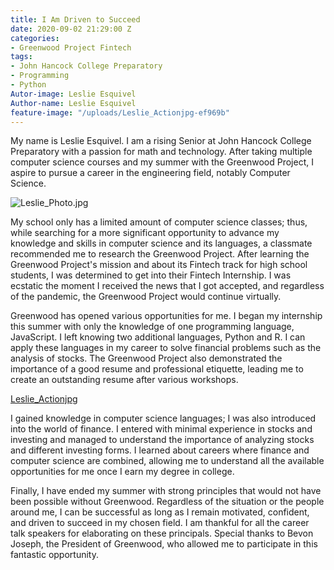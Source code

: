```yaml
---
title: I Am Driven to Succeed
date: 2020-09-02 21:29:00 Z
categories:
- Greenwood Project Fintech
tags:
- John Hancock College Preparatory
- Programming
- Python
Autor-image: Leslie Esquivel
Author-name: Leslie Esquivel
feature-image: "/uploads/Leslie_Actionjpg-ef969b"
---
```


My name is Leslie Esquivel. I am a rising Senior at John Hancock College Preparatory with a passion for math and technology. After taking multiple computer science courses and my summer with the Greenwood Project, I aspire to pursue a career in the engineering field, notably Computer Science.

![Leslie_Photo.jpg](/uploads/Leslie_Photo.jpg)

My school only has a limited amount of computer science classes; thus, while searching for a more significant opportunity to advance my knowledge and skills in computer science and its languages, a classmate recommended me to research the Greenwood Project. After learning the Greenwood Project's mission and about its Fintech track for high school students, I was determined to get into their Fintech Internship. I was ecstatic the moment I received the news that I got accepted, and regardless of the pandemic, the Greenwood Project would continue virtually. 

Greenwood has opened various opportunities for me. I began my internship this summer with only the knowledge of one programming language, JavaScript. I left knowing two additional languages, Python and R. I can apply these languages in my career to solve financial problems such as the analysis of stocks. The Greenwood Project also demonstrated the importance of a good resume and professional etiquette, leading me to create an outstanding resume after various workshops.  

[Leslie_Actionjpg](/uploads/Leslie_Actionjpg)

I gained knowledge in computer science languages; I was also introduced into the world of finance. I entered with minimal experience in stocks and investing and managed to understand the importance of analyzing stocks and different investing forms. I learned about careers where finance and computer science are combined, allowing me to understand all the available opportunities for me once I earn my degree in college. 

Finally, I have ended my summer with strong principles that would not have been possible without Greenwood. Regardless of the situation or the people around me, I can be successful as long as I remain motivated, confident, and driven to succeed in my chosen field. I am thankful for all the career talk speakers for elaborating on these principals. Special thanks to Bevon Joseph, the President of Greenwood, who allowed me to participate in this fantastic opportunity.

